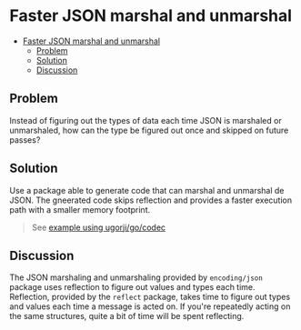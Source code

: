 # Faster JSON marshal and unmarshal

- [Faster JSON marshal and unmarshal](#faster-json-marshal-and-unmarshal)
  - [Problem](#problem)
  - [Solution](#solution)
  - [Discussion](#discussion)

## Problem

Instead of figuring out the types of data each time JSON is marshaled or unmarshaled, how can the type be figured out once and skipped on future passes?

## Solution

Use a package able to generate code that can marshal and unmarshal de JSON. The gneerated code skips reflection and provides a faster execution path with a smaller memory footprint.

> See [example using ugorji/go/codec](../faster_json.go)

## Discussion

The JSON marshaling and unmarshaling provided by `encoding/json` package uses reflection to figure out values and types each time. Reflection, provided by the `reflect` package, takes time to figure out types and values each time a message is acted on. If you're repeatedly acting on the same structures, quite a bit of time will be spent reflecting.
